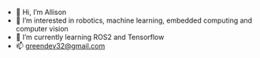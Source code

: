- 👋 Hi, I’m Allison
- 👀 I’m interested in robotics, machine learning, embedded computing and computer vision
- 🌱 I’m currently learning ROS2 and Tensorflow
- 📫 greendev32@gmail.com

<!---
greendev32/greendev32 is a ✨ special ✨ repository because its `README.md` (this file) appears on your GitHub profile.
You can click the Preview link to take a look at your changes.
--->
